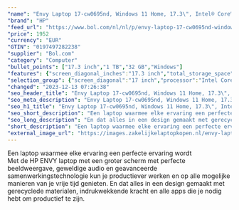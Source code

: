 ```yaml
---
"name": "Envy Laptop 17-cw0695nd, Windows 11 Home, 17.3\", Intel® Core™ i7, 32GB RAM, 1TB SSD, NVIDIA® GeForce RTX™ 3050, 4K UHD, Natuurlijk zilver"
"brand": "HP"
"feed_url": "https://www.bol.com/nl/nl/p/envy-laptop-17-cw0695nd-windows-11-home-17-3-intel-core-i7-32gb-ram-1tb-ssd-nvidia-geforce-rtx-3050-4k-uhd-natuurlijk-zilver/9300000153224529"
"price": 1952
"currency": "EUR"
"GTIN": "0197497282238"
"supplier": "Bol.com"
"category": "Computer"
"bullet_points": ["17.3 inch","1 TB","32 GB","Windows"]
"features": {"screen_diagonal_inches":"17.3 inch","total_storage_space":"1 TB","memory_size":"32 GB","operating_system":"Windows"}
"selection_group": {"screen_diagonal":"17 inch","processor":"Intel Core i7","changed_price_past_3_days":false,"product_family":"Envy"}
"changed": "2023-12-13 07:26:38"
"seo_header_title": "Envy Laptop 17-cw0695nd, Windows 11 Home, 17.3\", Intel® Core™ i7, 32GB RAM, 1TB SSD, NVIDIA® GeForce RTX™ 3050, 4K UHD, Natuurlijk zilver"
"seo_meta_description": "Envy Laptop 17-cw0695nd, Windows 11 Home, 17.3\", Intel® Core™ i7, 32GB RAM, 1TB SSD, NVIDIA® GeForce RTX™ 3050, 4K UHD, Natuurlijk zilver"
"seo_h1_title": "Envy Laptop 17-cw0695nd, Windows 11 Home, 17.3\", Intel® Core™ i7, 32GB RAM, 1TB SSD, NVIDIA® GeForce RTX™ 3050, 4K UHD, Natuurlijk zilver"
"seo_short_description": "Een laptop waarmee elke ervaring een perfecte ervaring wordt <br />Met de HP ENVY laptop met een groter scherm met perfecte beeldweergave, geweldige audio en geavanceerde samenwerkingstechnologie kun je productiever werken en op alle mogelijke manieren van je vrije tijd genieten."
"seo_long_description": "En dat alles in een design gemaakt met gerecyclede materialen, indrukwekkende kracht en alle apps die je nodig hebt om productief te zijn."
"short_description": "Een laptop waarmee elke ervaring een perfecte ervaring wordt Met de HP ENVY laptop met een groter scherm met perfecte beeldweergave, geweldige audio en geavanceerde samenwerkingstechnologie kun je productiever werken en op alle mogelijke manieren van je vrije tijd genieten. En dat alles in een design gemaakt met gerecyclede materialen, indrukwekkende kracht en alle apps die je nodig hebt om productief te zijn."
"external_image_url": "https://images.zakelijkelaptopkopen.nl/envy-laptop-17-cw0695nd-windows-11-home-17-3-intel-core-i7-32gb-ram-1tb-ssd-nvidia-geforce-rtx-3050-4k-uhd-natuurlijk-zilver.webp"
---
```


Een laptop waarmee elke ervaring een perfecte ervaring wordt <br />Met de HP ENVY laptop met een groter scherm met perfecte beeldweergave, geweldige audio en geavanceerde samenwerkingstechnologie kun je productiever werken en op alle mogelijke manieren van je vrije tijd genieten. En dat alles in een design gemaakt met gerecyclede materialen, indrukwekkende kracht en alle apps die je nodig hebt om productief te zijn.